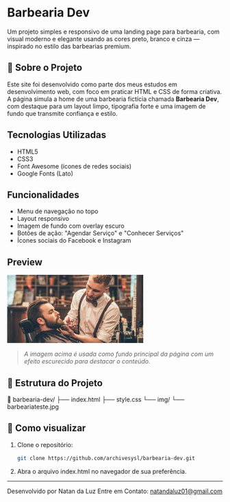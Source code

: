 # Barbearia Dev

Um projeto simples e responsivo de uma landing page para barbearia, com visual moderno e elegante usando as cores preto, branco e cinza — inspirado no estilo das barbearias premium.

## 📌 Sobre o Projeto

Este site foi desenvolvido como parte dos meus estudos em desenvolvimento web, com foco em praticar HTML e CSS de forma criativa. A página simula a home de uma barbearia fictícia chamada **Barbearia Dev**, com destaque para um layout limpo, tipografia forte e uma imagem de fundo que transmite confiança e estilo.

## Tecnologias Utilizadas

- HTML5
- CSS3
- Font Awesome (ícones de redes sociais)
- Google Fonts (Lato)

##  Funcionalidades

- Menu de navegação no topo
- Layout responsivo
- Imagem de fundo com overlay escuro
- Botões de ação: "Agendar Serviço" e "Conhecer Serviços"
- Ícones sociais do Facebook e Instagram

## Preview

![Preview do site](./img/barbeariateste.jpg)

> *A imagem acima é usada como fundo principal da página com um efeito escurecido para destacar o conteúdo.*

## 📂 Estrutura do Projeto

📁 barbearia-dev/ ├── index.html ├── style.css └── img/ └── barbeariateste.jpg


## 🚀 Como visualizar

1. Clone o repositório:
   ```bash
   git clone https://github.com/archivesysl/barbearia-dev.git
   
2. Abra o arquivo index.html no navegador de sua preferência.
------------------------------------------------------------------
  Desenvolvido por Natan da Luz
  Entre em Contato: natandaluz01@gmail.com
